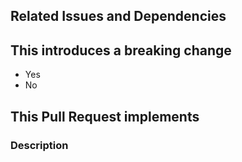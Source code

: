 ## Related Issues and Dependencies
<!-- Mention any relevant issue/PR here.
In particular, if this PR resolves issue XYZ, make sure you add a line:
Fixes: #XYZ -->

## This introduces a breaking change
<!-- Leave one of the options -->

- Yes
- No

<!-- If this introduces a breaking change, please describe the impact and migration path for existing applications below. -->

## This Pull Request implements
<!-- Provide a summary of your changes here. -->

### Description
<!--- Describe your changes in detail here. -->
